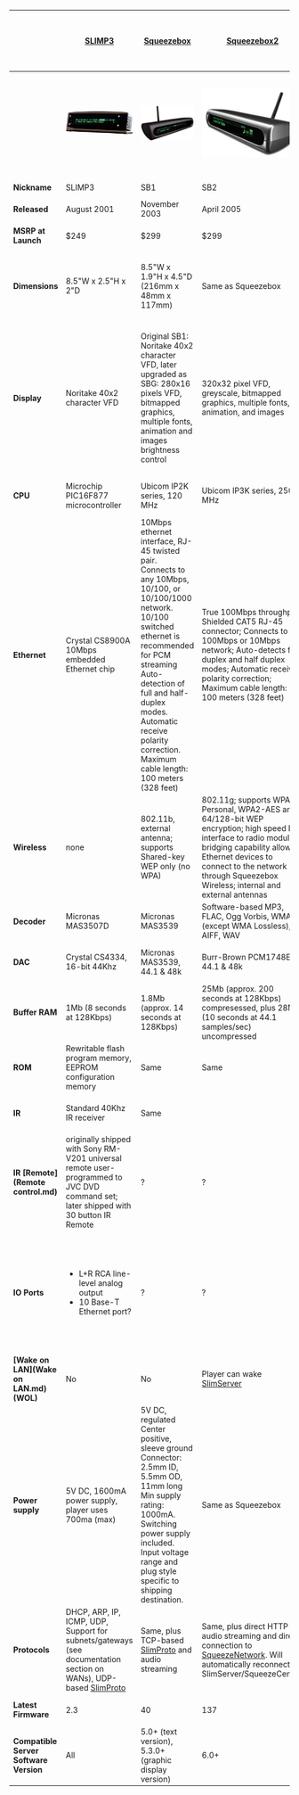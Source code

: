 | &nbsp; | **[SLIMP3](SLIMP3.md)** | **[Squeezebox](SB1.md)** | **[Squeezebox2](Squeezebox2.md)** | **[Squeezebox v3/Squeezebox Classic](Squeezebox 3rd Generation.md)** | **[Transporter](Transporter.md)** | **[Squeezebox Receiver](Squeezebox Receiver.md)** | **[Squeezebox Controller](Squeezebox Controller.md)** | **[Squeezebox Boom](Squeezebox Boom.md)** | **[Squeezebox Radio](Squeezebox Radio.md)** | **[Squeezebox Touch](squeezebox-touch.md)** |
| --- | --- | ---  | --- | --- | --- | --- | --- | --- | --- | --- |
| &nbsp; | ![SLIMP3](assets/slimp3_200.jpg) | ![Squeezebox](assets/sb_black_200.jpg) | ![Squeezebox2](assets/sb2_plat_200.jpg) | ![Squeezebox Classic](assets/sb3_hero_200.jpg) | ![Transporter](assets/transporter-black-front-200.jpg) | ![Receiver](assets/receiver_hero_200.jpg) | ![Controller](assets/controller_200.jpg) | ![SB Boom](assets/boom_200.jpg) | ![SB Radio](assets/sb_radio.jpg) | ![SB Touch](assets/sb_touch.jpg) |
| **Nickname** | SLIMP3 | SB1 | SB2 | SB3 | TP or TR | SBR | SBC | SBB or Boom | SB Radio or Radio | SB Touch or Touch |
| **Released** | August 2001 | November 2003 | April 2005 | November 2005 | July 2006 | March 2008 | March 2008 | August 2008 | September 2009 | April 2010 |
| **MSRP at Launch** | $249 | $299 | $299 | $249 | $1999 | $149 ($399 with Controller as Duet) | $299 ($399 with receiver as Duet) | $299 | $199 | $299 |
| **Dimensions** | 8.5"W x 2.5"H x 2"D | 8.5"W x 1.9"H x 4.5"D (216mm x 48mm x 117mm) | Same as Squeezebox | 7.6"W x 3.7"H x 3.1"D (192mm x 93mm x 80mm) including stand | 17"W x 3"H x 12.25"D (433mm x 72mm x 311mm), optional rack mount kit | L: 156mm x W: 106mm (w/o connectors); 112.5mm (w/connectors) x H: 29.25mm | L: 156.2mm x W: 50.8mm x H: 18.8mm | L: 79mm x W: 330mm x H: 127mm | L: 90mm X W: 220mm X H: 130mm | L: 80mm X W: 150mm X H: 100mm including stand |
| **Display** | Noritake 40x2 character VFD | Original SB1: Noritake 40x2 character VFD, later upgraded as SBG: 280x16 pixels VFD, bitmapped graphics, multiple fonts, animation and images brightness control | 320x32 pixel VFD, greyscale, bitmapped graphics, multiple fonts, animation, and images | Same as Squeezebox2, except color is aqua-blue rather than green. (The display itself is green, but while Squeezebox2 uses a gray lens, the Squeezebox v3 lens is slightly purple, resulting in an aqua color.) | Dual 320x32 displays, aqua color | None | 2.4" color LCD, 16bpp, 240x320 portrait | 160x32 pixel VFD, greyscale, bitmapped graphics, multiple fonts, animation, and images | 2.4" color LCD, 16bpp, 240x320 landscape | 4.3" color LCD capacitive touchscreen, 24bpp, 480x272 landscape |
| **CPU** | Microchip PIC16F877 microcontroller | Ubicom IP2K series, 120 MHz | Ubicom IP3K series, 250 MHz | Same as Squeezebox2 | IP3K at 325 MHz | Same as Squeezebox2 | Samsung S3C2412 200 MHz ARM926EJ | Same as Squeezebox2 | Freescale i.MX25 400 MHz ARM926EJ | Freescale i.MX35 533 MHz ARM11 |
| **Ethernet** | Crystal CS8900A 10Mbps embedded Ethernet chip | 10Mbps ethernet interface, RJ-45 twisted pair. Connects to any 10Mbps, 10/100, or 10/100/1000 network. 10/100 switched ethernet is recommended for PCM streaming Auto-detection of full and half-duplex modes. Automatic receive polarity correction. Maximum cable length: 100 meters (328 feet) | True 100Mbps throughput; Shielded CAT5 RJ-45 connector; Connects to any 100Mbps or 10Mbps network; Auto-detects full duplex and half duplex modes; Automatic receive polarity correction; Maximum cable length: 100 meters (328 feet) | Same as Squeezebox2 | Same as Squeezebox2 | Same as Squeezebox2 + Auto Uplink (Auto MDIX) | None | Same as Squeezebox2 + Auto Uplink (Auto MDIX) | Same as Squeezebox2 + Auto Uplink (Auto MDIX) | Same as Squeezebox2 + Auto Uplink (Auto MDIX) |
| **Wireless** | none | 802.11b, external antenna; supports Shared-key WEP only (no WPA) | 802.11g; supports WPA Personal, WPA2-AES and 64/128-bit WEP encryption; high speed PCI interface to radio module; bridging capability allows Ethernet devices to connect to the network through Squeezebox Wireless; internal and external antennas | Same as Squeezebox2, except dual internal antennas rather than internal and external | Same as Squeezebox2, except large dual external antennas | Same as Squeezebox v3 | 802.11g with internal antenna | Same as Squeezebox v3 | Same as Squeezebox v3 | Same as Squeezebox v3 |
| **Decoder** | Micronas MAS3507D | Micronas MAS3539 | Software-based MP3, FLAC, Ogg Vorbis, WMA (except WMA Lossless), AIFF, WAV | Same as Squeezebox2 | Same as Squeezebox2 but with faster CPU | Same as Squeezebox2 | Software-based decoders | Same as Squeezebox2 | Software-based decoders | Software-based decoders |
| **DAC** | Crystal CS4334, 16-bit 44Khz | Micronas MAS3539, 44.1 & 48k | Burr-Brown PCM1748E, 44.1 & 48k | Same as Squeezebox2 | AKM4396, 44.1k, 48k & 96k | Wolfson® 24-bit WM8501,<br />44.1kHz & 48kHz | Wolfson® WM8750 | Texas Instruments TAS3204 | Texas Instruments TLV320AIC3104 | AKM4420, 44.1k, 48k & 96k |
| **Buffer RAM** | 1Mb (8 seconds at 128Kbps) | 1.8Mb (approx. 14 seconds at 128Kbps) | 25Mb (approx. 200 seconds at 128Kbps) compresessed, plus 28Mb (10 seconds at 44.1 samples/sec) uncompressed | Same as Squeezebox2 | Same as Squeezebox2 | Same as Squeezebox2 | 64MB Mobile SDRAM | Same as Squeezebox2 | 64MB 16-bit bus DDR2 | 128MB 32-bit bus DDR2 |
| **ROM** | Rewritable flash program memory, EEPROM configuration memory | Same | Same | Same | Same | Same | 64MB NAND flash | Same as Squeezebox2 | 128MB NAND flash | 128MB NAND flash |
| **IR** | Standard 40Khz IR receiver | Same |  | Same, plus [Same as Squeezebox2 | Same as Squeezebox2, dedicated IR in/out jacks | None | Built-in IR LED | Standard 40Khz IR receiver | Standard 40Khz IR receiver | Same as Squeezebox2](IRBlasterIR-blasting]] through [GeekHole]%28GeekHole.md%29.md) |
| **IR [Remote](Remote control.md)** | originally shipped with Sony RM-V201 universal remote user-programmed to JVC DVD command set; later shipped with 30 button IR Remote | ? | ? | 30 button IR Remote Included | 31 button IR Remote Included | None (Advanced WiFi Controller included with Duet) | Advanced WiFi Controller | Basic 10 button IR Remote Included | Optional 10 button IR Remote | IR Remote Included |
| **IO Ports** | <ul><li>L+R RCA line-level analog output</li><li>10 Base-T Ethernet port?</li></ul> | ? | ? | ? | ? | ? |  | <ul><li>10/100Base-T Ethernet port</li><li>Line-in via 3.5 mm stereo jack</li><li>Headphone/Subwoofer out via 3.5 mm connector</li></ul> | <ul><li>10/100Base-T Ethernet port</li><li>Line-in via 3.5 mm stereo jack</li><li>3.5 mm stereo headphone jack (side mounted)</li></ul> | ? |
| **[Wake on LAN](Wake on LAN.md) (WOL)** | No | No | Player can wake [SlimServer](SlimServer.md) | Same as Squeezebox2 | Same as Squeezebox2 | N/A | Yes | Yes | Yes | Yes |
| **Power supply** | 5V DC, 1600mA power supply, player uses 700ma (max) | 5V DC, regulated Center positive, sleeve ground Connector: 2.5mm ID, 5.5mm OD, 11mm long Min supply rating: 1000mA. Switching power supply included. Input voltage range and plug style specific to shipping destination. | Same as Squeezebox | Same as Squeezebox2 | Built-in super-linear power supplies, auto ranging 100-240VAC | 9V DC, regulated, center positive, sleeve ground. Connector: 1.05mm ID, 3.5mm OD, 7mm long. Min supply rating: 550mA | 1250mA Li-Ion battery, 2A switching power supply, wired charging station | 12V DC, 2500mA power supply | 18V DC, 1A, optional battery pack available | 5V DC, 3A |
| **Protocols** | DHCP, ARP, IP, ICMP, UDP, Support for subnets/gateways (see documentation section on WANs), UDP-based [SlimProto](../reference/slimproto.md) | Same, plus TCP-based [SlimProto](../reference/slimproto.md) and audio streaming | Same, plus direct HTTP audio streaming and direct connection to [SqueezeNetwork](SqueezeNetwork.md). Will automatically reconnect to SlimServer/SqueezeCenter. | Same as Squeezebox2 | Same as Squeezebox2 | Same as Squeezebox2 | TCP, UDP, ARP, ICMP, HTTP, DNS, DHCP, Comet | Same as Squeezebox2 | TCP, UDP, ARP, ICMP, HTTP, DNS, DHCP, Comet | TCP, UDP, ARP, ICMP, HTTP, DNS, DHCP, Comet |
| **Latest Firmware** | 2.3 | 40 | 137 | 137 | 87 | 77 | SqueezeOS 7.7.0 (Build r9546) | 57 | SqueezeOS 7.7.0 (Build r9546) | SqueezeOS 7.7.0 (Build r9550) |
| **Compatible Server Software Version** | All | 5.0+ (text version), 5.3.0+ (graphic display version) | 6.0+ | 6.0+ | 6.5.0+ | 7.0+ | 7.0+ | 7.2+ | 7.4+ | 7.5+ |
